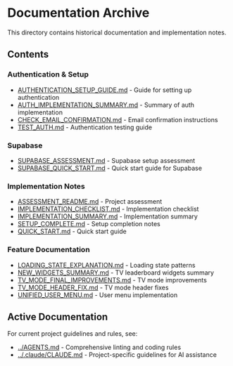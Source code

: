 # Documentation Archive

This directory contains historical documentation and implementation notes.

## Contents

### Authentication & Setup
- [AUTHENTICATION_SETUP_GUIDE.md](./AUTHENTICATION_SETUP_GUIDE.md) - Guide for setting up authentication
- [AUTH_IMPLEMENTATION_SUMMARY.md](./AUTH_IMPLEMENTATION_SUMMARY.md) - Summary of auth implementation
- [CHECK_EMAIL_CONFIRMATION.md](./CHECK_EMAIL_CONFIRMATION.md) - Email confirmation instructions
- [TEST_AUTH.md](./TEST_AUTH.md) - Authentication testing guide

### Supabase
- [SUPABASE_ASSESSMENT.md](./SUPABASE_ASSESSMENT.md) - Supabase setup assessment
- [SUPABASE_QUICK_START.md](./SUPABASE_QUICK_START.md) - Quick start guide for Supabase

### Implementation Notes
- [ASSESSMENT_README.md](./ASSESSMENT_README.md) - Project assessment
- [IMPLEMENTATION_CHECKLIST.md](./IMPLEMENTATION_CHECKLIST.md) - Implementation checklist
- [IMPLEMENTATION_SUMMARY.md](./IMPLEMENTATION_SUMMARY.md) - Implementation summary
- [SETUP_COMPLETE.md](./SETUP_COMPLETE.md) - Setup completion notes
- [QUICK_START.md](./QUICK_START.md) - Quick start guide

### Feature Documentation
- [LOADING_STATE_EXPLANATION.md](./LOADING_STATE_EXPLANATION.md) - Loading state patterns
- [NEW_WIDGETS_SUMMARY.md](./NEW_WIDGETS_SUMMARY.md) - TV leaderboard widgets summary
- [TV_MODE_FINAL_IMPROVEMENTS.md](./TV_MODE_FINAL_IMPROVEMENTS.md) - TV mode improvements
- [TV_MODE_HEADER_FIX.md](./TV_MODE_HEADER_FIX.md) - TV mode header fixes
- [UNIFIED_USER_MENU.md](./UNIFIED_USER_MENU.md) - User menu implementation

## Active Documentation

For current project guidelines and rules, see:
- [../AGENTS.md](../AGENTS.md) - Comprehensive linting and coding rules
- [../.claude/CLAUDE.md](../.claude/CLAUDE.md) - Project-specific guidelines for AI assistance
